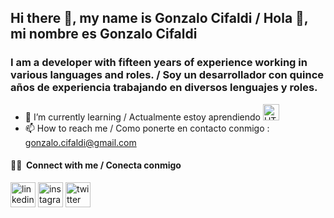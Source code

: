## Hi there 👋, my name is Gonzalo Cifaldi / Hola 👋, mi nombre es Gonzalo Cifaldi

### I am a developer with fifteen years of experience working in various languages and roles. / Soy un desarrollador con quince años de experiencia trabajando en diversos lenguajes y roles.

- 🌱 I’m currently learning / Actualmente estoy aprendiendo <a href="https://godotengine.org/" target="_blank"><img alt="HTML5" width="26px" src="https://godotengine.org/themes/godotengine/assets/logo.svg" /></a>
- 📫 How to reach me / Como ponerte en contacto conmigo : gonzalo.cifaldi@gmail.com

####  🤝🏻 &nbsp;Connect with me / Conecta conmigo

[<img src='https://cdn.jsdelivr.net/npm/simple-icons@3.0.1/icons/linkedin.svg' alt='linkedin' height='40'>](https://www.linkedin.com/in/gonzalocifaldi)
[<img src='https://cdn.jsdelivr.net/npm/simple-icons@3.0.1/icons/instagram.svg' alt='instagram' height='40'>](https://www.instagram.com/_gonzalocifaldi/)
[<img src='https://cdn.jsdelivr.net/npm/simple-icons@3.0.1/icons/twitter.svg' alt='twitter' height='40'>](https://twitter.com/GonzaloCifaldi)
